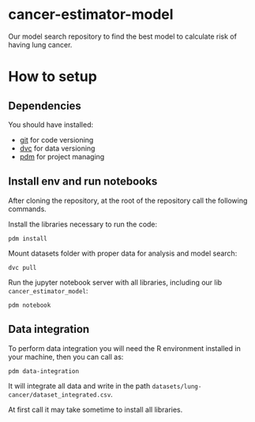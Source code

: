 # cancer-estimator-model

Our model search repository to find the best model to calculate risk
of having lung cancer.

# How to setup

## Dependencies

You should have installed:

- [git] for code versioning
- [dvc] for data versioning
- [pdm] for project managing


[git]: https://git-scm.com/book/en/v2/Getting-Started-Installing-Git
[dvc]: https://dvc.org/doc/install
[pdm]: https://pdm-project.org/en/latest/#installation

## Install env and run notebooks

After cloning the repository, at the root of the repository call the
following commands.


Install the libraries necessary to run the code:

``` shell
pdm install
```

Mount datasets folder with proper data for analysis and model search:

``` shell
dvc pull
```

Run the jupyter notebook server with all libraries, including our lib `cancer_estimator_model`:


``` shell
pdm notebook
```

## Data integration

To perform data integration you will need the R environment installed
in your machine, then you can call as:

``` shell
pdm data-integration
```

It will integrate all data and write in the path `datasets/lung-cancer/dataset_integrated.csv`.

At first call it may take sometime to install all libraries.
